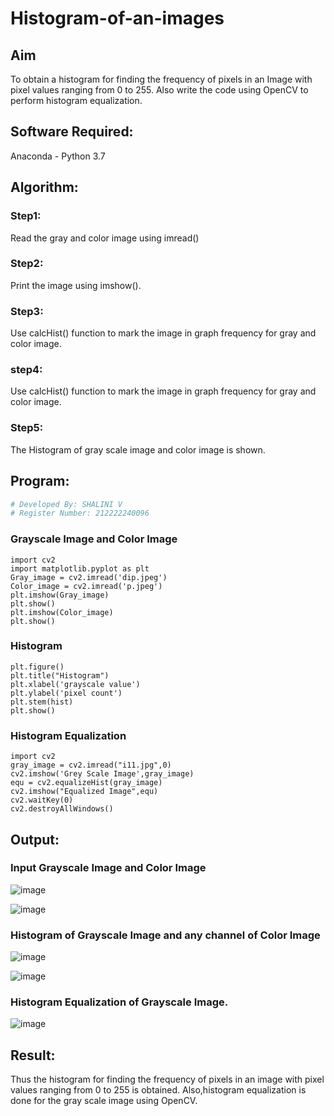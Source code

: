 # Histogram-of-an-images
## Aim
To obtain a histogram for finding the frequency of pixels in an Image with pixel values ranging from 0 to 255. Also write the code using OpenCV to perform histogram equalization.

## Software Required:
Anaconda - Python 3.7

## Algorithm:
### Step1:
Read the gray and color image using imread()

### Step2:
Print the image using imshow().



### Step3:
Use calcHist() function to mark the image in graph frequency for gray and color image.

### step4:
Use calcHist() function to mark the image in graph frequency for gray and color image.

### Step5:
The Histogram of gray scale image and color image is shown.


## Program:
```python
# Developed By: SHALINI V
# Register Number: 212222240096
```
### Grayscale Image and Color Image
```
import cv2
import matplotlib.pyplot as plt
Gray_image = cv2.imread('dip.jpeg')
Color_image = cv2.imread('p.jpeg')
plt.imshow(Gray_image)
plt.show()
plt.imshow(Color_image)
plt.show()
```
### Histogram
```
plt.figure()
plt.title("Histogram")
plt.xlabel('grayscale value')
plt.ylabel('pixel count')
plt.stem(hist)
plt.show()
```

### Histogram Equalization
```
import cv2
gray_image = cv2.imread("i11.jpg",0)
cv2.imshow('Grey Scale Image',gray_image)
equ = cv2.equalizeHist(gray_image)
cv2.imshow("Equalized Image",equ)
cv2.waitKey(0)
cv2.destroyAllWindows()

```
## Output:
### Input Grayscale Image and Color Image
![image](https://github.com/shalini-venkatesan/Histogram-of-an-images/assets/118720291/82ee26f7-be6e-486c-9c1f-dee8f21dc324)



![image](https://github.com/shalini-venkatesan/Histogram-of-an-images/assets/118720291/4bd8a3c5-a4b2-49de-a4d1-7ddb2e51f583)
### Histogram of Grayscale Image and any channel of Color Image
![image](https://github.com/shalini-venkatesan/Histogram-of-an-images/assets/118720291/45630f20-e3be-45ec-8bdb-c91017f85bc9)

![image](https://github.com/shalini-venkatesan/Histogram-of-an-images/assets/118720291/c4ea87be-8a38-4b3a-93d3-9cf844877833)

### Histogram Equalization of Grayscale Image.

![image](https://github.com/shalini-venkatesan/Histogram-of-an-images/assets/118720291/fdc5b9a7-05b4-4985-ba5a-9693224a991f)



## Result: 
Thus the histogram for finding the frequency of pixels in an image with pixel values ranging from 0 to 255 is obtained. Also,histogram equalization is done for the gray scale image using OpenCV.
